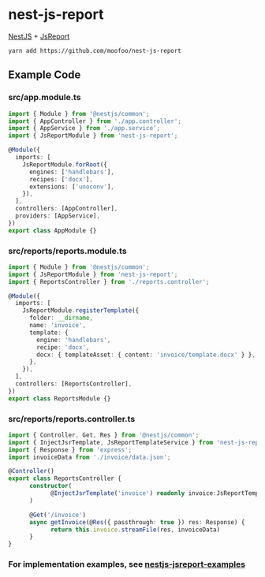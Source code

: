 # nest-js-report

[NestJS](https://nestjs.com/) + [JsReport](https://jsreport.net/)

```console
yarn add https://github.com/moofoo/nest-js-report
```

## Example Code

### src/app.module.ts

```typescript
import { Module } from '@nestjs/common';
import { AppController } from './app.controller';
import { AppService } from './app.service';
import { JsReportModule } from 'nest-js-report';

@Module({
  imports: [
    JsReportModule.forRoot({
      engines: ['handlebars'],
      recipes: ['docx'],
      extensions: ['unoconv'],
    }),
  ],
  controllers: [AppController],
  providers: [AppService],
})
export class AppModule {}
```

### src/reports/reports.module.ts

```typescript
import { Module } from '@nestjs/common';
import { JsReportModule } from 'nest-js-report';
import { ReportsController } from './reports.controller';

@Module({
  imports: [
    JsReportModule.registerTemplate({
      folder: __dirname,
      name: 'invoice',
      template: {
        engine: 'handlebars',
        recipe: 'docx',
        docx: { templateAsset: { content: 'invoice/template.docx' } },
      },
    }),
  ],
  controllers: [ReportsController],
})
export class ReportsModule {}
```

### src/reports/reports.controller.ts

```typescript
import { Controller, Get, Res } from '@nestjs/common';
import { InjectJsrTemplate, JsReportTemplateService } from 'nest-js-report';
import { Response } from 'express';
import invoiceData from './invoice/data.json';

@Controller()
export class ReportsController {
      constructor(
            @InjectJsrTemplate('invoice') readonly invoice:JsReportTemplateService
      )

      @Get('/invoice')
      async getInvoice(@Res({ passthrough: true }) res: Response) {
            return this.invoice.streamFile(res, invoiceData)
      }
}
```

### For implementation examples, see [nestjs-jsreport-examples](https://github.com/moofoo/nestjs-jsreport-examples)
